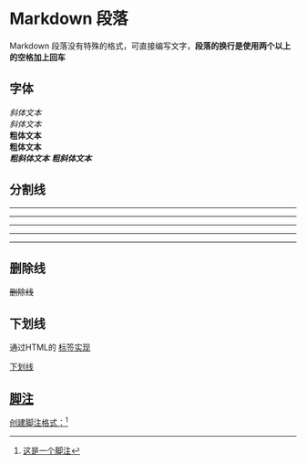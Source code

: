 # Markdown 段落  

Markdown 段落没有特殊的格式，可直接编写文字，**段落的换行是使用两个以上的空格加上回车**  
## 字体  

  *斜体文本*  
  _斜体文本_  
  **粗体文本**  
  __粗体文本__   
  ***粗斜体文本*** 
  ___粗斜体文本___

## 分割线  

***
* * *
*****
- - -
----------

## 删除线  

~~删除线~~

## 下划线  

通过HTML的 <u> 标签实现

<u>下划线</u>

## 脚注  

创建脚注格式：[^要注明的文本]
[^要注明的文本]: 这是一个脚注










